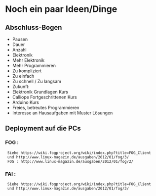# Noch ein paar Ideen/Dinge 

## Abschluss-Bogen

*    Pausen
*    Dauer
*    Anzahl
*    Elektronik
*    Mehr Elektronik
*    Mehr Programmieren
*    Zu kompliziert
*    Zu einfach
*    Zu schnell / Zu langsam
*    Zukunft:
*    Elektronik Grundlagen Kurs
*    Calliope Fortgeschrittenen Kurs
*    Arduino Kurs
*    Freies, betreutes Programmieren
*    Interesse an Hausaufgaben mit Muster Lösungen


## Deployment auf die PCs

### FOG :
     Siehe https://wiki.fogproject.org/wiki/index.php?title=FOG_Client
     und http://www.linux-magazin.de/ausgaben/2012/01/fog/3/
     FOG : http://www.linux-magazin.de/ausgaben/2012/01/fog/2/

### FAI :
     Siehe https://wiki.fogproject.org/wiki/index.php?title=FOG_Client
     und http://www.linux-magazin.de/ausgaben/2012/01/fog/3/



